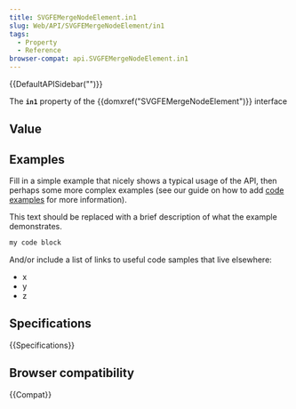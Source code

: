 ```yaml
---
title: SVGFEMergeNodeElement.in1
slug: Web/API/SVGFEMergeNodeElement/in1
tags:
  - Property
  - Reference
browser-compat: api.SVGFEMergeNodeElement.in1
---
```

{{DefaultAPISidebar("")}}

The **`in1`** property of the {{domxref("SVGFEMergeNodeElement")}} interface 

## Value



## Examples

Fill in a simple example that nicely shows a typical usage of the API, then perhaps some more complex examples (see our guide on how to add [code examples](/en-US/docs/MDN/Contribute/Structures/Code_examples) for more information).

This text should be replaced with a brief description of what the example demonstrates.

```js
my code block
```

And/or include a list of links to useful code samples that live elsewhere:

*   x
*   y
*   z

## Specifications

{{Specifications}}

## Browser compatibility

{{Compat}}


